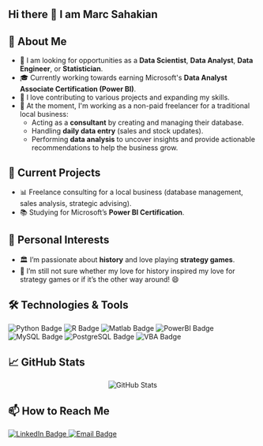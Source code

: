 ## Hi there 👋 I am Marc Sahakian

<!--
**Marc-Sahakian/Marc-Sahakian** is a ✨ _special_ ✨ repository because its `README.md` (this file) appears on your GitHub profile.

Here are some ideas to get you started:

- 🔭 I’m currently working on ...
- 🌱 I’m currently learning ...
- 👯 I’m looking to collaborate on ...
- 🤔 I’m looking for help with ...
- 💬 Ask me about ...
- 📫 How to reach me: ...
- 😄 Pronouns: ...
- ⚡ Fun fact: ...
-->

## 🚀 About Me
- 🎯 I am looking for opportunities as a **Data Scientist**, **Data Analyst**, **Data Engineer**, or **Statistician**.
- 🎓 Currently working towards earning Microsoft's **Data Analyst Associate Certification (Power BI)**.
- 🧠 I love contributing to various projects and expanding my skills.
- 💼 At the moment, I'm working as a non-paid freelancer for a traditional local business:
  - Acting as a **consultant** by creating and managing their database.
  - Handling **daily data entry** (sales and stock updates).
  - Performing **data analysis** to uncover insights and provide actionable recommendations to help the business grow.



## 🎯 Current Projects
- 📊 Freelance consulting for a local business (database management, sales analysis, strategic advising).
- 📚 Studying for Microsoft’s **Power BI Certification**.


## 🎲 Personal Interests
- 🏛️ I’m passionate about **history** and love playing **strategy games**.
- 🤔 I’m still not sure whether my love for history inspired my love for strategy games or if it’s the other way around! 😄


## 🛠️ Technologies & Tools
<p>
  <img src="https://img.shields.io/badge/Python-3776AB?style=for-the-badge&logo=python&logoColor=white" alt="Python Badge"/>
  <img src="https://img.shields.io/badge/R-276DC3?style=for-the-badge&logo=r&logoColor=white" alt="R Badge"/>
  <img src="https://img.shields.io/badge/Matlab-0076A8?style=for-the-badge&logo=mathworks&logoColor=white" alt="Matlab Badge"/>
  <img src="https://img.shields.io/badge/PowerBI-F2C811?style=for-the-badge&logo=powerbi&logoColor=black" alt="PowerBI Badge"/>
  <img src="https://img.shields.io/badge/MySQL-4479A1?style=for-the-badge&logo=mysql&logoColor=white" alt="MySQL Badge"/>
  <img src="https://img.shields.io/badge/PostgreSQL-4169E1?style=for-the-badge&logo=postgresql&logoColor=white" alt="PostgreSQL Badge"/>
  <img src="https://img.shields.io/badge/VBA-0095D5?style=for-the-badge&logo=Microsoft&logoColor=white" alt="VBA Badge"/>
</p>


## 📈 GitHub Stats
<p align="center">
  <img src="https://github-readme-stats.vercel.app/api?username=Marc-Sahakian&show_icons=true&theme=radical" alt="GitHub Stats"/>
</p>

## 📫 How to Reach Me
<p>
  <a href="https://www.linkedin.com/in/marcsahakian/" target="_blank">
    <img src="https://img.shields.io/badge/LinkedIn-0077B5?style=for-the-badge&logo=linkedin&logoColor=white" alt="LinkedIn Badge"/>
  </a>
  <a href="mailto:marc.antonio.sahakian@gmail.com" target="_blank">
    <img src="https://img.shields.io/badge/Email-D14836?style=for-the-badge&logo=gmail&logoColor=white" alt="Email Badge"/>
  </a>
</p>
